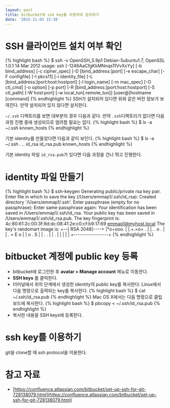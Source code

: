 ```yaml
---
layout: post
title: bitbucket에 ssh key를 이용하여 접속하기
date: '2015-11-03 15:38'
---
```


# SSH 클라이언트 설치 여부 확인
{% highlight bash %}
$ ssh -v
OpenSSH_5.9p1 Debian-5ubuntu1.7, OpenSSL 1.0.1 14 Mar 2012
usage: ssh [-1246AaCfgKkMNnqsTtVvXxYy] [-b bind_address] [-c cipher_spec]
           [-D [bind_address:]port] [-e escape_char] [-F configfile]
           [-I pkcs11] [-i identity_file]
           [-L [bind_address:]port:host:hostport]
           [-l login_name] [-m mac_spec] [-O ctl_cmd] [-o option] [-p port]
           [-R [bind_address:]port:host:hostport] [-S ctl_path]
           [-W host:port] [-w local_tun[:remote_tun]]
           [user@]hostname [command]
{% endhighlight %}
SSH가 설치되어 있다면 위와 같은 버전 정보가 보여진다. 만약 설치되어 있지 않다면 설치한다.

`~/.ssh` 디렉토리를 보면 대부분의 경우 다음과 같다. 만약 `.ssh`디렉토리가 없다면 다음 과정 진행 중에 생성되므로 염려할 필요는 없다.
{% highlight bash %}
$ ls -a ~/.ssh
known_hosts
{% endhighlight %}

기본 identity를 만들었다면 다음과 같이 보인다.
{% highlight bash %}
$ ls -a ~/.ssh
.        ..        id_rsa        id_rsa.pub    known_hosts
{% endhighlight %}

기본 identity 파일 `id_rsa.pub`가 있다면 다음 과정을 건너 뛰고 진행한다.

# identity 파일 만들기
{% highlight bash %}
$ ssh-keygen
Generating public/private rsa key pair.
Enter file in which to save the key (/Users/emmap1/.ssh/id_rsa):
Created directory '/Users/emmap1/.ssh'.
Enter passphrase (empty for no passphrase):
Enter same passphrase again:
Your identification has been saved in /Users/emmap1/.ssh/id_rsa.
Your public key has been saved in /Users/emmap1/.ssh/id_rsa.pub.
The key fingerprint is:
4c:80:61:2c:00:3f:9d:dc:08:41:2e:c0:cf:b9:17:69 emmap1@myhost.local
The key's randomart image is:
+--[ RSA 2048]----+
|*o+ooo.          |
|.+.=o+ .         |
|. *.* o .        |
| . = E o         |
|    o . S        |
|   . .           |
|     .           |
|                 |
|                 |
+-----------------+
{% endhighlight %}

# bitbucket 계정에 public key 등록
* bitbucket에 로그인한 후 **avatar > Manage account** 메뉴로 이동한다.
* **SSH keys** 를 클릭한다.
* 터미널에서 위의 단계에서 생성한 identity의 public key를 복사한다.
Linux에서 다음 명령으로 출력되는 key를 복사한다.
{% highlight bash %}
$ cat ~/.ssh/id_rsa.pub
{% endhighlight %}
Mac OS X에서는 다음 명령으로 클립보드에 복사한다.
{% highlight bash %}
$ pbcopy < ~/.ssh/id_rsa.pub
{% endhighlight %}
*  복사한 내용을 SSH keys에 등록한다.

# ssh key를 이용하기
git을 clone할 때 ssh protocol을 이용한다.

# 참고 자료
* [https://confluence.atlassian.com/bitbucket/set-up-ssh-for-git-728138079.html](https://confluence.atlassian.com/bitbucket/set-up-ssh-for-git-728138079.html)
